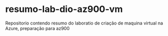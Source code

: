 # resumo-lab-dio-az900-vm
Repositorio contendo resumo do laboratio de criação de maquina virtual na Azure, preparação para az900
